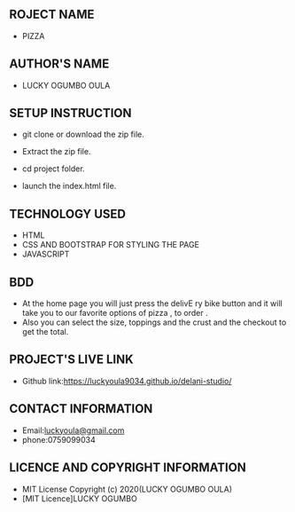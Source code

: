 ## ROJECT NAME
- PIZZA
## AUTHOR'S NAME
- LUCKY OGUMBO OULA
## SETUP INSTRUCTION
- git clone or download the zip file.

- Extract the zip file.

- cd project folder.

- launch the index.html file.
## TECHNOLOGY USED
- HTML
- CSS AND BOOTSTRAP FOR STYLING THE PAGE
- JAVASCRIPT
## BDD
- At the home page you will just press the delivE  ry bike button and it will take you to our favorite options of pizza , to order .
- Also you can select the size, toppings and the crust and the checkout to get the total.
## PROJECT'S LIVE LINK
- Github link:https://luckyoula9034.github.io/delani-studio/
## CONTACT INFORMATION
- Email:luckyoula@gmail.com
- phone:0759099034
## LICENCE AND COPYRIGHT INFORMATION
- MIT License Copyright (c) 2020(LUCKY OGUMBO OULA)
- [MIT Licence]LUCKY OGUMBO
